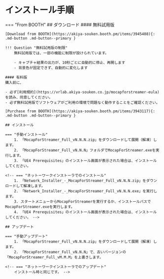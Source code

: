 # インストール手順

=== "From BOOTH"
    ## ダウンロード
    #### 無料試用版

    [Download from BOOTH](https://akiya-souken.booth.pm/items/3945408){: .md-button .md-button--primary }  

    !!! Question "無料試用版の制限"
        無料試用版では、一部の機能に制限が設けられています。

        - キャプチャ結果の出力が、10秒ごとに自動的に停止、再開します
        - 背景色が固定できず、自動的に変化します

    #### 有料版
    購入前に、

    - 必ず[利用規約](https://vrlab.akiya-souken.co.jp/mocapforstreamer-eula)を読み、同意してください。  
    - 必ず無料試用版でソフトウェアがご利用の環境で問題なく動作することをご確認ください。

    [Purchase from BOOTH](https://akiya-souken.booth.pm/items/3943117){: .md-button .md-button--primary }  

    ## インストール

    === "手動インストール"
        1. 「MocapForStreamer_Full_vN.N.N.zip」をダウンロードして展開（解凍）します。  
        2. 「MocapForStreamer_Full_vN.N.N」フォルダでMocapForStreamer.exeを実行します。  
        3. 「UE4 Prerequisites」のインストール画面が表示された場合は、インストールしてください。  

    <!-- === "ネットーワークインストーラでのインストール"
        1. 「Network_Installer_-_MocapForStreamer_Full_vN.N.N.zip」をダウンロードして解凍します。
        2. 「Network_Installer_-_MocapForStreamer_Full_vN.N.N.exe」を実行します。
        3. スタートメニューからMocapForStreamerを実行するか、インストールパスでMocapForStreamer.exeを実行します。
        4. 「UE4 Prerequisites」のインストール画面が表示された場合は、インストールしてください。 -->

    ## アップデート

    === "手動アップデート"
        1. 「MocapForStreamer_Full_vN.N.N.zip」をダウンロードして展開（解凍）します。  
        2. 「MocapForStreamer_Full_vN.N.N」で、古いバージョンの「MocapForStreamer_Full_vM.M.M」を上書きします。

    <!-- === "ネットーワークインストーラでのアップデート"
        インストール時と同じです。 -->

<!-- === "From Steam"

    デモ版と有料版があります。  
    有料版の購入前に、  

    - 必ず[利用規約](https://store.steampowered.com//eula/1759710_eula_0)を読み、同意してください。  
    - 必ずデモ版でソフトウェアがご利用の環境で問題なく動作することをご確認ください.  

    [Go to Steam store](https://store.steampowered.com/app/1759710/MocapForStreamer/){: .md-button .md-button--primary } 

    ??? Question "デモ版の制限"
        デモ版では、キャプチャ結果を外部にエクスポートする機能に制限が設けられています。

        - VMTプロトコル、VMCプロトコル、共有メモリへのデータ出力は、10秒ごとに送信の停止・再開が繰り返されます
        - BVHファイルは、300フレームまでに制限されます

    !!! Question "Appendix"

        すべての**Appendix**が自動的にインストールされます。 

        ??? Question "Appendixの機能"
            Appendixは、もともとは本体のプログラムとは分離されていた"付録"の機能です。  
            Appendixは下記の4種類があります。

            - Appendix1：Precision mode  
            精度重視の「Precision」モードが使えるようになります。処理負荷が非常に高いため、VRアプリ等との併用はおすすめできません。
            - Appendix2：HDRI maps  
            [HDRI Haven](https://hdrihaven.com)の HDRI画像を背景に用いたいくつかのマップを追加します。MocapForStreamer単独で動かして遊ぶ（そんな用途あるかしら？）のに使えるかもしれません。
            - Appendix3：MetaHuman character  
            Epic Games の MetaHuman Creator によって作成されたキャラクターを追加します。MocapForStreamer上でのキャプチャ精度の確認に使用します。
            - Appendix4：TensorRT mode（非推奨）  
            TensorRTによるGPUアクセラレーション機能を追加します。後述の通りCUDA, cuDNN, TensorRTを別途インストールする必要があります。多くの人は、標準装備のDirectMLで事足りると思います。  
            この機能は、パフォーマンスの向上が非常に小さいことが多く、場合によってはむしろ悪化することがあり、また、正常に動作するかはユーザの環境に依存するため、非推奨になっています。

        TensorRTによるGPUアクセラレーションを使用するには、手動で[CUDA、cuDNN、およびTensorRTをインストール](../install-tensorrt)する必要があります。 -->
